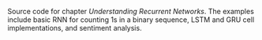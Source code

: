 Source code for chapter _Understanding Recurrent Networks_. The examples include basic RNN for counting 1s in a binary sequence, LSTM and GRU cell implementations, and sentiment analysis. 
